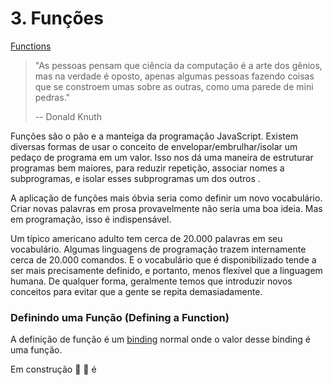 # 3. Funções

[Functions](https://eloquentjavascript.net/03_functions.html)

[binding]: ##	"atribuir um nome a um trecho de código"



> "As pessoas pensam que ciência da computação é a arte dos gênios, mas na verdade é oposto, apenas algumas pessoas fazendo coisas que se constroem umas sobre as outras, como uma parede de mini pedras."
>
> -- Donald Knuth

Funções são o pão e a manteiga da programação JavaScript. Existem diversas formas de usar o conceito de envelopar/embrulhar/isolar um pedaço de programa em um valor. Isso nos dá uma maneira de estruturar programas bem maiores, para reduzir repetição, associar nomes a subprogramas, e isolar esses subprogramas um dos outros .

A aplicação de funções mais óbvia seria como definir um novo vocabulário. Criar novas palavras em prosa provavelmente não seria uma boa ideia. Mas em programação, isso é indispensável.

Um típico americano adulto tem cerca de 20.000 palavras em seu vocabulário. Algumas linguagens de programação trazem internamente cerca de 20.000 comandos. E o vocabulário que é disponibilizado tende a ser mais precisamente definido, e portanto, menos flexível que a linguagem humana. De qualquer forma, geralmente temos que introduzir novos conceitos para evitar que a gente se repita demasiadamente.



### Definindo uma Função (Defining a Function)

A definição de função é um [binding][binding] normal onde o valor desse binding é uma função.



Em construção 👷 🚧 é

<!-- <img src="" alt="linha reta" align="left"/> --> 